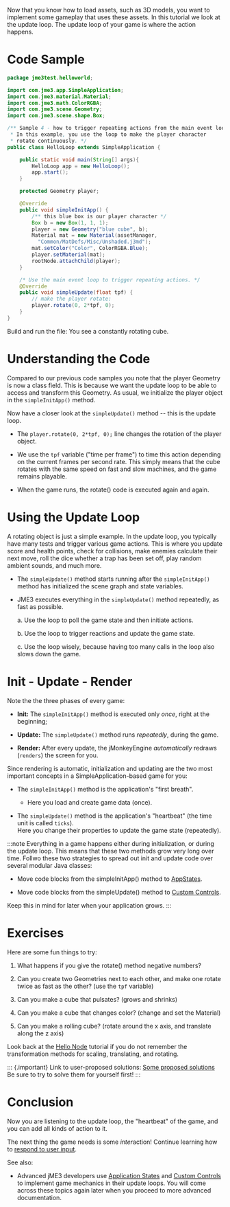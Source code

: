 Now that you know how to load assets, such as 3D models, you want to
implement some gameplay that uses these assets. In this tutorial we look
at the update loop. The update loop of your game is where the action
happens.

Code Sample
===========

```java
package jme3test.helloworld;

import com.jme3.app.SimpleApplication;
import com.jme3.material.Material;
import com.jme3.math.ColorRGBA;
import com.jme3.scene.Geometry;
import com.jme3.scene.shape.Box;

/** Sample 4 - how to trigger repeating actions from the main event loop.
 * In this example, you use the loop to make the player character
 * rotate continuously. */
public class HelloLoop extends SimpleApplication {

    public static void main(String[] args){
        HelloLoop app = new HelloLoop();
        app.start();
    }

    protected Geometry player;

    @Override
    public void simpleInitApp() {
        /** this blue box is our player character */
        Box b = new Box(1, 1, 1);
        player = new Geometry("blue cube", b);
        Material mat = new Material(assetManager,
          "Common/MatDefs/Misc/Unshaded.j3md");
        mat.setColor("Color", ColorRGBA.Blue);
        player.setMaterial(mat);
        rootNode.attachChild(player);
    }

    /* Use the main event loop to trigger repeating actions. */
    @Override
    public void simpleUpdate(float tpf) {
        // make the player rotate:
        player.rotate(0, 2*tpf, 0);
    }
}
```

Build and run the file: You see a constantly rotating cube.

Understanding the Code
======================

Compared to our previous code samples you note that the player Geometry
is now a class field. This is because we want the update loop to be able
to access and transform this Geometry. As usual, we initialize the
player object in the `simpleInitApp()` method.

Now have a closer look at the `simpleUpdate()` method -- this is the
update loop.

-   The `player.rotate(0, 2*tpf, 0);` line changes the rotation of the
    player object.

-   We use the `tpf` variable ("time per frame") to time this action
    depending on the current frames per second rate. This simply means
    that the cube rotates with the same speed on fast and slow machines,
    and the game remains playable.

-   When the game runs, the rotate() code is executed again and again.

Using the Update Loop
=====================

A rotating object is just a simple example. In the update loop, you
typically have many tests and trigger various game actions. This is
where you update score and health points, check for collisions, make
enemies calculate their next move, roll the dice whether a trap has been
set off, play random ambient sounds, and much more.

-   The `simpleUpdate()` method starts running after the
    `simpleInitApp()` method has initialized the scene graph and state
    variables.

-   JME3 executes everything in the `simpleUpdate()` method repeatedly,
    as fast as possible.

    a.  Use the loop to poll the game state and then initiate actions.

    b.  Use the loop to trigger reactions and update the game state.

    c.  Use the loop wisely, because having too many calls in the loop
        also slows down the game.

Init - Update - Render
======================

Note the the three phases of every game:

-   **Init:** The `simpleInitApp()` method is executed only *once*,
    right at the beginning;

-   **Update:** The `simpleUpdate()` method runs *repeatedly*, during
    the game.

-   **Render:** After every update, the jMonkeyEngine *automatically*
    redraws (`renders`) the screen for you.

Since rendering is automatic, initialization and updating are the two
most important concepts in a SimpleApplication-based game for you:

-   The `simpleInitApp()` method is the application's "first breath".

    -   Here you load and create game data (once).

-   The `simpleUpdate()` method is the application's "heartbeat" (the
    time unit is called `ticks`).\
    Here you change their properties to update the game state
    (repeatedly).

:::note
Everything in a game happens either during initialization, or during the
update loop. This means that these two methods grow very long over time.
Follwo these two strategies to spread out init and update code over
several modular Java classes:

-   Move code blocks from the simpleInitApp() method to
    [AppStates](../../jme3/advanced/application_states).

-   Move code blocks from the simpleUpdate() method to [Custom
    Controls](../../jme3/advanced/custom_controls).

Keep this in mind for later when your application grows.
:::

Exercises
=========

Here are some fun things to try:

1.  What happens if you give the rotate() method negative numbers?

2.  Can you create two Geometries next to each other, and make one
    rotate twice as fast as the other? (use the `tpf` variable)

3.  Can you make a cube that pulsates? (grows and shrinks)

4.  Can you make a cube that changes color? (change and set the
    Material)

5.  Can you make a rolling cube? (rotate around the x axis, and
    translate along the z axis)

Look back at the [Hello Node](../../jme3/beginner/hello_node)
tutorial if you do not remember the transformation methods for scaling,
translating, and rotating.

::: {.important}
Link to user-proposed solutions: [Some proposed
solutions](../../jme3/beginner/solutions)\
Be sure to try to solve them for yourself first!
:::

Conclusion
==========

Now you are listening to the update loop, the "heartbeat" of the game,
and you can add all kinds of action to it.

The next thing the game needs is some *inter*action! Continue learning
how to [respond to user
input](../../jme3/beginner/hello_input_system).

See also:

-   Advanced jME3 developers use [Application
    States](../../jme3/advanced/application_states) and [Custom
    Controls](../../jme3/advanced/custom_controls) to implement game
    mechanics in their update loops. You will come across these topics
    again later when you proceed to more advanced documentation.
